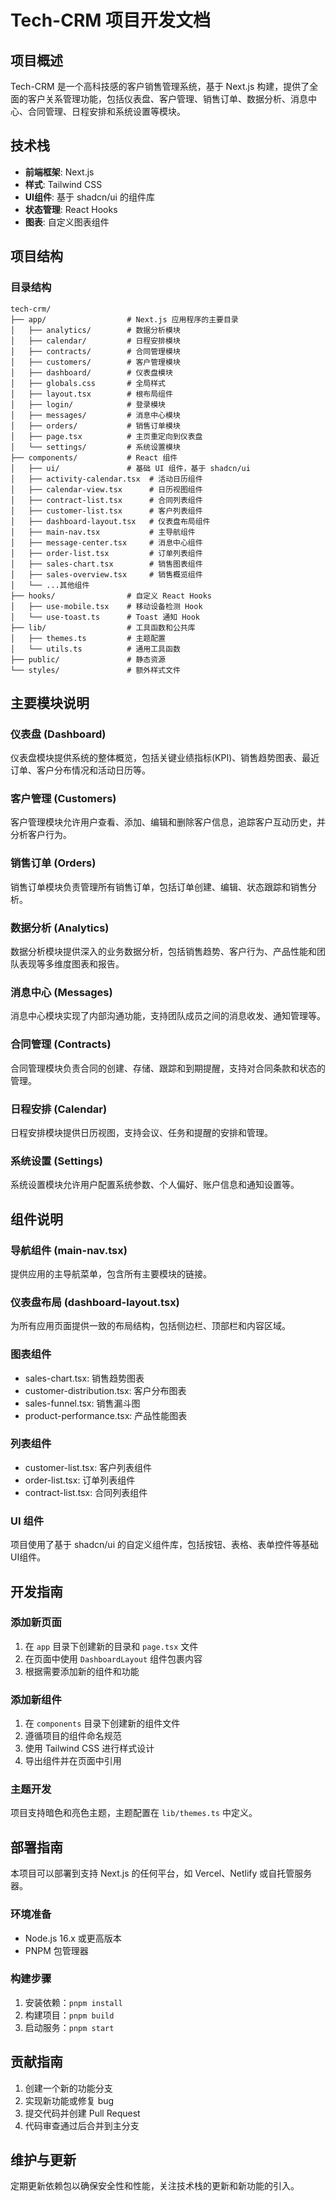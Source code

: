 # Tech-CRM 项目开发文档

## 项目概述
Tech-CRM 是一个高科技感的客户销售管理系统，基于 Next.js 构建，提供了全面的客户关系管理功能，包括仪表盘、客户管理、销售订单、数据分析、消息中心、合同管理、日程安排和系统设置等模块。

## 技术栈
- **前端框架**: Next.js
- **样式**: Tailwind CSS
- **UI组件**: 基于 shadcn/ui 的组件库
- **状态管理**: React Hooks
- **图表**: 自定义图表组件

## 项目结构

### 目录结构
```
tech-crm/
├── app/                  # Next.js 应用程序的主要目录
│   ├── analytics/        # 数据分析模块
│   ├── calendar/         # 日程安排模块
│   ├── contracts/        # 合同管理模块
│   ├── customers/        # 客户管理模块
│   ├── dashboard/        # 仪表盘模块
│   ├── globals.css       # 全局样式
│   ├── layout.tsx        # 根布局组件
│   ├── login/            # 登录模块
│   ├── messages/         # 消息中心模块
│   ├── orders/           # 销售订单模块
│   ├── page.tsx          # 主页重定向到仪表盘
│   └── settings/         # 系统设置模块
├── components/           # React 组件
│   ├── ui/               # 基础 UI 组件，基于 shadcn/ui
│   ├── activity-calendar.tsx  # 活动日历组件
│   ├── calendar-view.tsx      # 日历视图组件
│   ├── contract-list.tsx      # 合同列表组件
│   ├── customer-list.tsx      # 客户列表组件
│   ├── dashboard-layout.tsx   # 仪表盘布局组件
│   ├── main-nav.tsx           # 主导航组件
│   ├── message-center.tsx     # 消息中心组件
│   ├── order-list.tsx         # 订单列表组件
│   ├── sales-chart.tsx        # 销售图表组件
│   ├── sales-overview.tsx     # 销售概览组件
│   └── ...其他组件
├── hooks/                # 自定义 React Hooks
│   ├── use-mobile.tsx    # 移动设备检测 Hook
│   └── use-toast.ts      # Toast 通知 Hook
├── lib/                  # 工具函数和公共库
│   ├── themes.ts         # 主题配置
│   └── utils.ts          # 通用工具函数
├── public/               # 静态资源
└── styles/               # 额外样式文件
```

## 主要模块说明

### 仪表盘 (Dashboard)
仪表盘模块提供系统的整体概览，包括关键业绩指标(KPI)、销售趋势图表、最近订单、客户分布情况和活动日历等。

### 客户管理 (Customers)
客户管理模块允许用户查看、添加、编辑和删除客户信息，追踪客户互动历史，并分析客户行为。

### 销售订单 (Orders)
销售订单模块负责管理所有销售订单，包括订单创建、编辑、状态跟踪和销售分析。

### 数据分析 (Analytics)
数据分析模块提供深入的业务数据分析，包括销售趋势、客户行为、产品性能和团队表现等多维度图表和报告。

### 消息中心 (Messages)
消息中心模块实现了内部沟通功能，支持团队成员之间的消息收发、通知管理等。

### 合同管理 (Contracts)
合同管理模块负责合同的创建、存储、跟踪和到期提醒，支持对合同条款和状态的管理。

### 日程安排 (Calendar)
日程安排模块提供日历视图，支持会议、任务和提醒的安排和管理。

### 系统设置 (Settings)
系统设置模块允许用户配置系统参数、个人偏好、账户信息和通知设置等。

## 组件说明

### 导航组件 (main-nav.tsx)
提供应用的主导航菜单，包含所有主要模块的链接。

### 仪表盘布局 (dashboard-layout.tsx)
为所有应用页面提供一致的布局结构，包括侧边栏、顶部栏和内容区域。

### 图表组件
- sales-chart.tsx: 销售趋势图表
- customer-distribution.tsx: 客户分布图表
- sales-funnel.tsx: 销售漏斗图
- product-performance.tsx: 产品性能图表

### 列表组件
- customer-list.tsx: 客户列表组件
- order-list.tsx: 订单列表组件
- contract-list.tsx: 合同列表组件

### UI 组件
项目使用了基于 shadcn/ui 的自定义组件库，包括按钮、表格、表单控件等基础UI组件。

## 开发指南

### 添加新页面
1. 在 `app` 目录下创建新的目录和 `page.tsx` 文件
2. 在页面中使用 `DashboardLayout` 组件包裹内容
3. 根据需要添加新的组件和功能

### 添加新组件
1. 在 `components` 目录下创建新的组件文件
2. 遵循项目的组件命名规范
3. 使用 Tailwind CSS 进行样式设计
4. 导出组件并在页面中引用

### 主题开发
项目支持暗色和亮色主题，主题配置在 `lib/themes.ts` 中定义。

## 部署指南
本项目可以部署到支持 Next.js 的任何平台，如 Vercel、Netlify 或自托管服务器。

### 环境准备
- Node.js 16.x 或更高版本
- PNPM 包管理器

### 构建步骤
1. 安装依赖：`pnpm install`
2. 构建项目：`pnpm build`
3. 启动服务：`pnpm start`

## 贡献指南
1. 创建一个新的功能分支
2. 实现新功能或修复 bug
3. 提交代码并创建 Pull Request
4. 代码审查通过后合并到主分支

## 维护与更新
定期更新依赖包以确保安全性和性能，关注技术栈的更新和新功能的引入。 